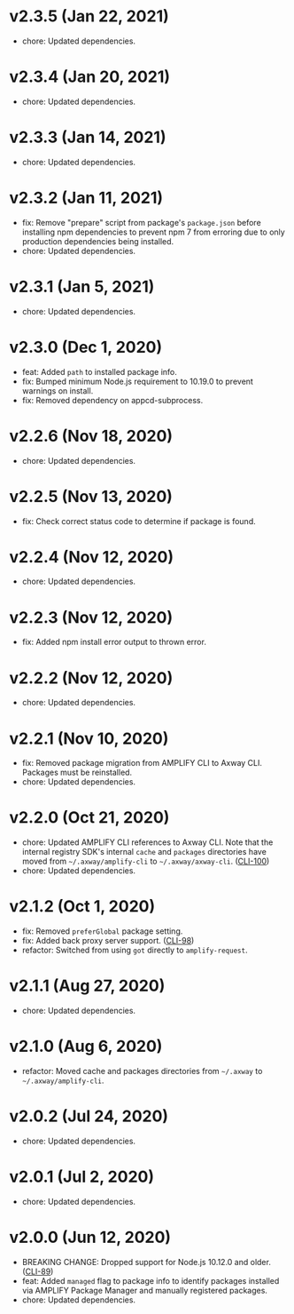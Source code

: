 # v2.3.5 (Jan 22, 2021)

 * chore: Updated dependencies.

# v2.3.4 (Jan 20, 2021)

 * chore: Updated dependencies.

# v2.3.3 (Jan 14, 2021)

 * chore: Updated dependencies.

# v2.3.2 (Jan 11, 2021)

 * fix: Remove "prepare" script from package's `package.json` before installing npm dependencies to
   prevent npm 7 from erroring due to only production dependencies being installed.
 * chore: Updated dependencies.

# v2.3.1 (Jan 5, 2021)

 * chore: Updated dependencies.

# v2.3.0 (Dec 1, 2020)

 * feat: Added `path` to installed package info.
 * fix: Bumped minimum Node.js requirement to 10.19.0 to prevent warnings on install.
 * fix: Removed dependency on appcd-subprocess.

# v2.2.6 (Nov 18, 2020)

 * chore: Updated dependencies.

# v2.2.5 (Nov 13, 2020)

 * fix: Check correct status code to determine if package is found.

# v2.2.4 (Nov 12, 2020)

 * chore: Updated dependencies.

# v2.2.3 (Nov 12, 2020)

 * fix: Added npm install error output to thrown error.

# v2.2.2 (Nov 12, 2020)

 * chore: Updated dependencies.

# v2.2.1 (Nov 10, 2020)

 * fix: Removed package migration from AMPLIFY CLI to Axway CLI. Packages must be reinstalled.
 * chore: Updated dependencies.

# v2.2.0 (Oct 21, 2020)

 * chore: Updated AMPLIFY CLI references to Axway CLI. Note that the internal registry SDK's
   internal `cache` and `packages` directories have moved from `~/.axway/amplify-cli` to
   `~/.axway/axway-cli`. ([CLI-100](https://jira.axway.com/browse/CLI-100))
 * chore: Updated dependencies.

# v2.1.2 (Oct 1, 2020)

 * fix: Removed `preferGlobal` package setting.
 * fix: Added back proxy server support. ([CLI-98](https://jira.axway.com/browse/CLI-98))
 * refactor: Switched from using `got` directly to `amplify-request`.

# v2.1.1 (Aug 27, 2020)

 * chore: Updated dependencies.

# v2.1.0 (Aug 6, 2020)

 * refactor: Moved cache and packages directories from `~/.axway` to `~/.axway/amplify-cli`.

# v2.0.2 (Jul 24, 2020)

 * chore: Updated dependencies.

# v2.0.1 (Jul 2, 2020)

 * chore: Updated dependencies.

# v2.0.0 (Jun 12, 2020)

 * BREAKING CHANGE: Dropped support for Node.js 10.12.0 and older.
   ([CLI-89](https://jira.axway.com/browse/CLI-89))
 * feat: Added `managed` flag to package info to identify packages installed via AMPLIFY Package
   Manager and manually registered packages.
 * chore: Updated dependencies.
